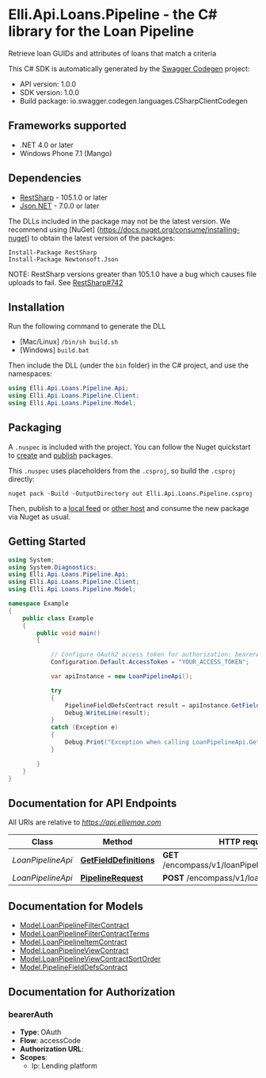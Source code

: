 # Elli.Api.Loans.Pipeline - the C# library for the Loan Pipeline

Retrieve loan GUIDs and attributes of loans that match a criteria

This C# SDK is automatically generated by the [Swagger Codegen](https://github.com/swagger-api/swagger-codegen) project:

- API version: 1.0.0
- SDK version: 1.0.0
- Build package: io.swagger.codegen.languages.CSharpClientCodegen

<a name="frameworks-supported"></a>
## Frameworks supported
- .NET 4.0 or later
- Windows Phone 7.1 (Mango)

<a name="dependencies"></a>
## Dependencies
- [RestSharp](https://www.nuget.org/packages/RestSharp) - 105.1.0 or later
- [Json.NET](https://www.nuget.org/packages/Newtonsoft.Json/) - 7.0.0 or later

The DLLs included in the package may not be the latest version. We recommend using [NuGet] (https://docs.nuget.org/consume/installing-nuget) to obtain the latest version of the packages:
```
Install-Package RestSharp
Install-Package Newtonsoft.Json
```

NOTE: RestSharp versions greater than 105.1.0 have a bug which causes file uploads to fail. See [RestSharp#742](https://github.com/restsharp/RestSharp/issues/742)

<a name="installation"></a>
## Installation
Run the following command to generate the DLL
- [Mac/Linux] `/bin/sh build.sh`
- [Windows] `build.bat`

Then include the DLL (under the `bin` folder) in the C# project, and use the namespaces:
```csharp
using Elli.Api.Loans.Pipeline.Api;
using Elli.Api.Loans.Pipeline.Client;
using Elli.Api.Loans.Pipeline.Model;
```
<a name="packaging"></a>
## Packaging

A `.nuspec` is included with the project. You can follow the Nuget quickstart to [create](https://docs.microsoft.com/en-us/nuget/quickstart/create-and-publish-a-package#create-the-package) and [publish](https://docs.microsoft.com/en-us/nuget/quickstart/create-and-publish-a-package#publish-the-package) packages.

This `.nuspec` uses placeholders from the `.csproj`, so build the `.csproj` directly:

```
nuget pack -Build -OutputDirectory out Elli.Api.Loans.Pipeline.csproj
```

Then, publish to a [local feed](https://docs.microsoft.com/en-us/nuget/hosting-packages/local-feeds) or [other host](https://docs.microsoft.com/en-us/nuget/hosting-packages/overview) and consume the new package via Nuget as usual.

<a name="getting-started"></a>
## Getting Started

```csharp
using System;
using System.Diagnostics;
using Elli.Api.Loans.Pipeline.Api;
using Elli.Api.Loans.Pipeline.Client;
using Elli.Api.Loans.Pipeline.Model;

namespace Example
{
    public class Example
    {
        public void main()
        {

            // Configure OAuth2 access token for authorization: bearerAuth
            Configuration.Default.AccessToken = "YOUR_ACCESS_TOKEN";

            var apiInstance = new LoanPipelineApi();

            try
            {
                PipelineFieldDefsContract result = apiInstance.GetFieldDefinitions();
                Debug.WriteLine(result);
            }
            catch (Exception e)
            {
                Debug.Print("Exception when calling LoanPipelineApi.GetFieldDefinitions: " + e.Message );
            }

        }
    }
}
```

<a name="documentation-for-api-endpoints"></a>
## Documentation for API Endpoints

All URIs are relative to *https://api.elliemae.com*

Class | Method | HTTP request | Description
------------ | ------------- | ------------- | -------------
*LoanPipelineApi* | [**GetFieldDefinitions**](docs/LoanPipelineApi.md#getfielddefinitions) | **GET** /encompass/v1/loanPipeline/fieldDefinitions | 
*LoanPipelineApi* | [**PipelineRequest**](docs/LoanPipelineApi.md#pipelinerequest) | **POST** /encompass/v1/loanPipeline/ | 


<a name="documentation-for-models"></a>
## Documentation for Models

 - [Model.LoanPipelineFilterContract](docs/LoanPipelineFilterContract.md)
 - [Model.LoanPipelineFilterContractTerms](docs/LoanPipelineFilterContractTerms.md)
 - [Model.LoanPipelineItemContract](docs/LoanPipelineItemContract.md)
 - [Model.LoanPipelineViewContract](docs/LoanPipelineViewContract.md)
 - [Model.LoanPipelineViewContractSortOrder](docs/LoanPipelineViewContractSortOrder.md)
 - [Model.PipelineFieldDefsContract](docs/PipelineFieldDefsContract.md)


<a name="documentation-for-authorization"></a>
## Documentation for Authorization

<a name="bearerAuth"></a>
### bearerAuth

- **Type**: OAuth
- **Flow**: accessCode
- **Authorization URL**: 
- **Scopes**: 
  - lp: Lending platform

